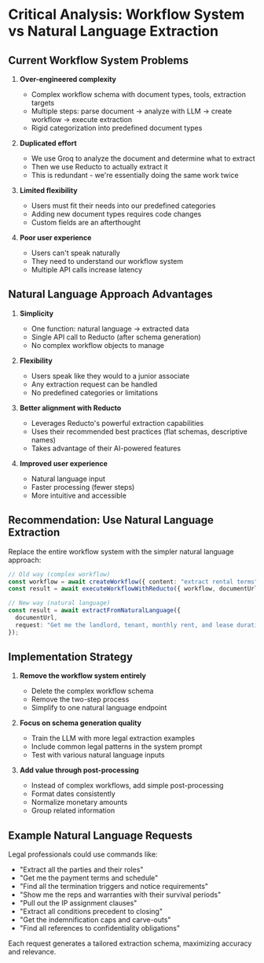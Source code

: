 # Critical Analysis: Workflow System vs Natural Language Extraction

## Current Workflow System Problems

1. **Over-engineered complexity**
   - Complex workflow schema with document types, tools, extraction targets
   - Multiple steps: parse document → analyze with LLM → create workflow → execute extraction
   - Rigid categorization into predefined document types

2. **Duplicated effort**
   - We use Groq to analyze the document and determine what to extract
   - Then we use Reducto to actually extract it
   - This is redundant - we're essentially doing the same work twice

3. **Limited flexibility**
   - Users must fit their needs into our predefined categories
   - Adding new document types requires code changes
   - Custom fields are an afterthought

4. **Poor user experience**
   - Users can't speak naturally
   - They need to understand our workflow system
   - Multiple API calls increase latency

## Natural Language Approach Advantages

1. **Simplicity**
   - One function: natural language → extracted data
   - Single API call to Reducto (after schema generation)
   - No complex workflow objects to manage

2. **Flexibility**
   - Users speak like they would to a junior associate
   - Any extraction request can be handled
   - No predefined categories or limitations

3. **Better alignment with Reducto**
   - Leverages Reducto's powerful extraction capabilities
   - Uses their recommended best practices (flat schemas, descriptive names)
   - Takes advantage of their AI-powered features

4. **Improved user experience**
   - Natural language input
   - Faster processing (fewer steps)
   - More intuitive and accessible

## Recommendation: Use Natural Language Extraction

Replace the entire workflow system with the simpler natural language approach:

```typescript
// Old way (complex workflow)
const workflow = await createWorkflow({ content: "extract rental terms" });
const result = await executeWorkflowWithReducto({ workflow, documentUrl });

// New way (natural language)
const result = await extractFromNaturalLanguage({
  documentUrl,
  request: "Get me the landlord, tenant, monthly rent, and lease duration"
});
```

## Implementation Strategy

1. **Remove the workflow system entirely**
   - Delete the complex workflow schema
   - Remove the two-step process
   - Simplify to one natural language endpoint

2. **Focus on schema generation quality**
   - Train the LLM with more legal extraction examples
   - Include common legal patterns in the system prompt
   - Test with various natural language inputs

3. **Add value through post-processing**
   - Instead of complex workflows, add simple post-processing
   - Format dates consistently
   - Normalize monetary amounts
   - Group related information

## Example Natural Language Requests

Legal professionals could use commands like:
- "Extract all the parties and their roles"
- "Get me the payment terms and schedule"
- "Find all the termination triggers and notice requirements"
- "Show me the reps and warranties with their survival periods"
- "Pull out the IP assignment clauses"
- "Extract all conditions precedent to closing"
- "Get the indemnification caps and carve-outs"
- "Find all references to confidentiality obligations"

Each request generates a tailored extraction schema, maximizing accuracy and relevance.